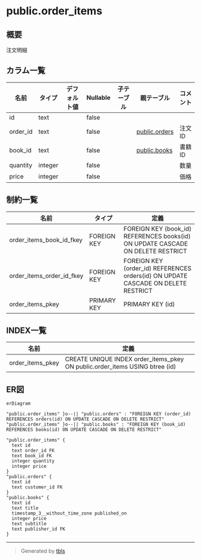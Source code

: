 # public.order_items

## 概要

注文明細

## カラム一覧

| 名前 | タイプ | デフォルト値 | Nullable | 子テーブル | 親テーブル | コメント |
| ---- | ------ | ------------ | -------- | ---------- | ---------- | -------- |
| id | text |  | false |  |  |  |
| order_id | text |  | false |  | [public.orders](public.orders.md) | 注文ID |
| book_id | text |  | false |  | [public.books](public.books.md) | 書籍ID |
| quantity | integer |  | false |  |  | 数量 |
| price | integer |  | false |  |  | 価格 |

## 制約一覧

| 名前 | タイプ | 定義 |
| ---- | ---- | ---------- |
| order_items_book_id_fkey | FOREIGN KEY | FOREIGN KEY (book_id) REFERENCES books(id) ON UPDATE CASCADE ON DELETE RESTRICT |
| order_items_order_id_fkey | FOREIGN KEY | FOREIGN KEY (order_id) REFERENCES orders(id) ON UPDATE CASCADE ON DELETE RESTRICT |
| order_items_pkey | PRIMARY KEY | PRIMARY KEY (id) |

## INDEX一覧

| 名前 | 定義 |
| ---- | ---------- |
| order_items_pkey | CREATE UNIQUE INDEX order_items_pkey ON public.order_items USING btree (id) |

## ER図

```mermaid
erDiagram

"public.order_items" }o--|| "public.orders" : "FOREIGN KEY (order_id) REFERENCES orders(id) ON UPDATE CASCADE ON DELETE RESTRICT"
"public.order_items" }o--|| "public.books" : "FOREIGN KEY (book_id) REFERENCES books(id) ON UPDATE CASCADE ON DELETE RESTRICT"

"public.order_items" {
  text id
  text order_id FK
  text book_id FK
  integer quantity
  integer price
}
"public.orders" {
  text id
  text customer_id FK
}
"public.books" {
  text id
  text title
  timestamp_3__without_time_zone published_on
  integer price
  text subtitle
  text publisher_id FK
}
```

---

> Generated by [tbls](https://github.com/k1LoW/tbls)
